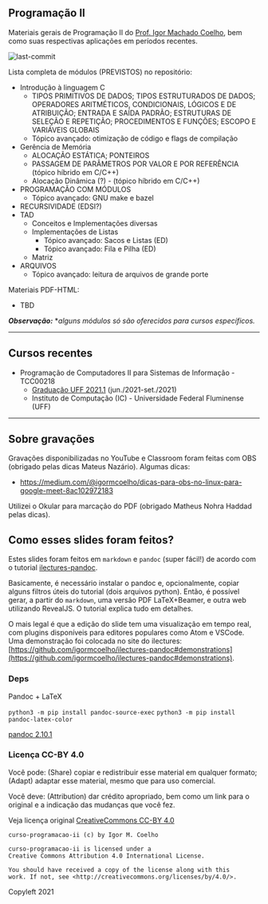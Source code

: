 ## Programação II

Materiais gerais de Programação II do [Prof. Igor Machado Coelho](https://igormcoelho.github.io), bem como suas respectivas aplicações em períodos recentes.

![last-commit](https://img.shields.io/github/last-commit/igormcoelho/curso-programacao-ii)

Lista completa de módulos (PREVISTOS) no repositório:

- Introdução à linguagem C
   - TIPOS PRIMITIVOS DE DADOS; TIPOS ESTRUTURADOS DE DADOS; OPERADORES ARITMÉTICOS, CONDICIONAIS, LÓGICOS E DE ATRIBUIÇÃO; ENTRADA E SAÍDA PADRÃO; ESTRUTURAS DE SELEÇÃO E REPETIÇÃO; PROCEDIMENTOS E FUNÇÕES; ESCOPO E VARIÁVEIS GLOBAIS
   - Tópico avançado: otimização de código e flags de compilação
- Gerência de Memória
   - ALOCAÇÃO ESTÁTICA; PONTEIROS
   - PASSAGEM DE PARÂMETROS POR VALOR E POR REFERÊNCIA (tópico híbrido em C/C++)
   - Alocação Dinâmica (?) - (tópico híbrido em C/C++)
- PROGRAMAÇÃO COM MÓDULOS
   - Tópico avançado: GNU make e bazel
- RECURSIVIDADE (EDSI?)
- TAD
   - Conceitos e Implementações diversas
   - Implementações de Listas
      - Tópico avançado: Sacos e Listas (ED)
      - Tópico avançado: Fila e Pilha (ED)
   - Matriz
- ARQUIVOS
   - Tópico avançado: leitura de arquivos de grande porte

Materiais PDF-HTML:

- TBD


***Observação:*** **alguns módulos só são oferecidos para cursos específicos.*

-------

## Cursos recentes

- Programação de Computadores II para Sistemas de Informação - TCC00218
   * [Graduação UFF 2021.1](./uff-pc2si-2021-1) (jun./2021-set./2021)
   * Instituto de Computação (IC) - Universidade Federal Fluminense (UFF)

-------

## Sobre gravações

Gravações disponibilizadas no YouTube e Classroom foram feitas com OBS (obrigado pelas dicas Mateus Nazário). Algumas dicas:

- https://medium.com/@igormcoelho/dicas-para-obs-no-linux-para-google-meet-8ac102972183

Utilizei o Okular para marcação do PDF (obrigado Matheus Nohra Haddad pelas dicas).

## Como esses slides foram feitos?

Estes slides foram feitos em `markdown` e `pandoc` (super fácil!) de acordo com o tutorial [ilectures-pandoc](https://github.com/igormcoelho/ilectures-pandoc).

Basicamente, é necessário instalar o pandoc e, opcionalmente, copiar alguns filtros úteis do tutorial (dois arquivos python). Então, é possível gerar, a partir do `markdown`, uma versão PDF LaTeX+Beamer, e outra web utilizando RevealJS. O tutorial explica tudo em detalhes.

O mais legal é que a edição do slide tem uma visualização em tempo real, com plugins disponíveis para editores populares como Atom e VSCode.
Uma demonstração foi colocada no site do ilectures: [https://github.com/igormcoelho/ilectures-pandoc#demonstrations](https://github.com/igormcoelho/ilectures-pandoc#demonstrations).


### Deps

Pandoc + LaTeX

`python3 -m pip install pandoc-source-exec`
`python3 -m pip install pandoc-latex-color`

[pandoc 2.10.1](https://github.com/jgm/pandoc/releases/tag/2.10.1)



### Licença CC-BY 4.0

Você pode: (Share) copiar e redistribuir esse material em qualquer formato; (Adapt) adaptar esse material, mesmo que para uso comercial.

Você deve: (Attribution) dar crédito apropriado, bem como um link para o original e a indicação das mudanças que você fez.

Veja licença original [CreativeCommons CC-BY 4.0](https://creativecommons.org/licenses/by/4.0/)

```
curso-programacao-ii (c) by Igor M. Coelho

curso-programacao-ii is licensed under a
Creative Commons Attribution 4.0 International License.

You should have received a copy of the license along with this
work. If not, see <http://creativecommons.org/licenses/by/4.0/>.
```


Copyleft 2021
